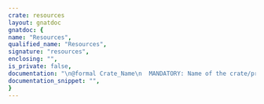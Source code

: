 ```yaml
---
crate: resources
layout: gnatdoc
gnatdoc: {
name: "Resources",
qualified_name: "Resources",
signature: "resources",
enclosing: "",
is_private: false,
documentation: "\n@formal Crate_Name\n  MANDATORY: Name of the crate/project in lower case.\n@formal Resource_Dir_From_Prefix\n  OPTIONAL: Relative path from the prefix/installation dir to the resource\n  folder. The default value provided here should work for all cases.\n@formal Module_To_Prefix\n  OPTIONAL: Relative path from the directory where the module (shared\n  library or exectuable) is located to the prefix/installation dir.\n  The default value provided here should work for all cases, i.e.\n  when executables are installed in bin/ and libraries in lib/ or lib64/.",
documentation_snippet: "",
}
---
```

